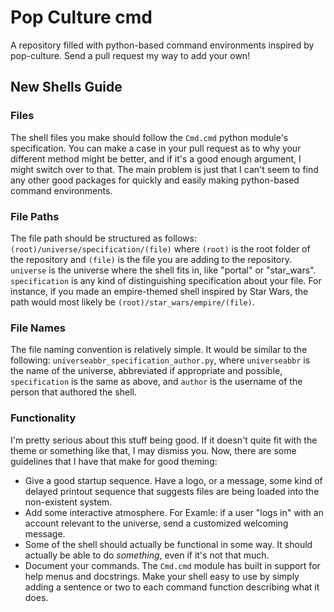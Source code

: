 # Pop Culture cmd
A repository filled with python-based command environments inspired by pop-culture. Send a pull request my way to add your own!

## New Shells Guide
### Files
The shell files you make should follow the `Cmd.cmd` python module's specification. You can make a case in your pull request as to why your different method might be better, and if it's a good enough argument, I might switch over to that. The main problem is just that I can't seem to find any other good packages for quickly and easily making python-based command environments.
### File Paths
The file path should be structured as follows: `(root)/universe/specification/(file)` where `(root)` is the root folder of the repository and `(file)` is the file you are adding to the repository. `universe` is the universe where the shell fits in, like "portal" or "star_wars". `specification` is any kind of distinguishing specification about your file. For instance, if you made an empire-themed shell inspired by Star Wars, the path would most likely be `(root)/star_wars/empire/(file)`.
### File Names
The file naming convention is relatively simple. It would be similar to the following: `universeabbr_specification_author.py`, where `universeabbr` is the name of the universe, abbreviated if appropriate and possible, `specification` is the same as above, and `author` is the username of the person that authored the shell.
### Functionality
I'm pretty serious about this stuff being good. If it doesn't quite fit with the theme or something like that, I may dismiss you. Now, there are some guidelines that I have that make for good theming:
 - Give a good startup sequence. Have a logo, or a message, some kind of delayed printout sequence that suggests files are being loaded into the non-existent system.
 - Add some interactive atmosphere. For Examle: if a user "logs in" with an account relevant to the universe, send a customized welcoming message.
 - Some of the shell should actually be functional in some way. It should actually be able to do *something*, even if it's not that much.
 - Document your commands. The `Cmd.cmd` module has built in support for help menus and docstrings. Make your shell easy to use by simply adding a sentence or two to each command function describing what it does.
